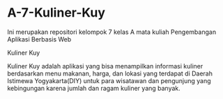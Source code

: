 # A-7-Kuliner-Kuy
Ini merupakan repositori kelompok 7 kelas A mata kuliah Pengembangan Aplikasi Berbasis Web

Kuliner Kuy

Kuliner Kuy adalah aplikasi yang bisa menampilkan informasi kuliner berdasarkan menu makanan, harga, dan lokasi yang terdapat di Daerah Istimewa Yogyakarta(DIY) untuk para wisatawan dan pengunjung yang kebingungan karena jumlah dan ragam kuliner yang banyak.
